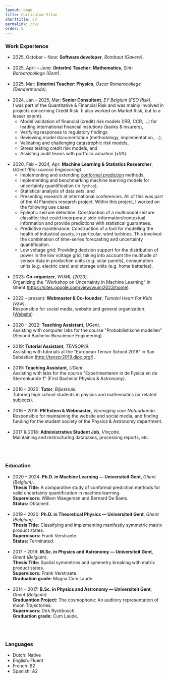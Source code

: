 ```yaml
---
layout: page
title: Curriculum Vitae
shorttitle: CV
permalink: /cv/
order: 5
---
```


<h3>Work Experience</h3>

* 2025, October &ndash; Now: <b>Software developer</b>, <i>Rombaut (Gavere)</i>.<br><br>
* 2025, April &ndash; June: <b>(Interim) Teacher: Mathematics</b>, <i>Sint-Barbaracollege (Gent)</i>.
<br><br>  
* 2025, Mar: <b>(Interim) Teacher: Physics</b>, <i>Óscar Romerocollege (Dendermonde)</i>.
<br><br>  
* 2024, Jan &ndash; 2025, Mar: <b>Senior Consultant</b>, <i>EY Belgium (FSO Risk)</i>.<br>
    I was part of the Quantitative & Financial Risk and was mainly involved in projects concerning Credit Risk. (I also worked on Market Risk, but to a lesser extent).
    * Model validation of financial (credit) risk models (IRB, CCR, ...) for leading international financial instutions (banks & insurers),
    * Verifying responses to regulatory findings
    * Reviewing model documentation (methodology, implementation, ...),
    * Validating and challenging catastrophic risk models,
    * Stress testing credit risk models, and
    * Assisting audit teams with portfolio valuation (xVA).<br><br>
* 2020, Feb &ndash; 2024, Apr: <b>Machine Learning & Statistics Researcher</b>, <i>UGent (Bio-science Engineering)</i>.<br>
    * Implementing and extending <a href = "{{ site.baseurl }}/Theses/#PhD">conformal prediction</a> methods,
    * Implementing and benchmarking machine learning models for uncertainty quantification (in <code>Python</code>),
    * Statistical analysis of data sets, and
    * Presenting research at international conferences.
    All of this was part of the AI Flanders research project. Within this project, I worked on the following use cases:
    * Epileptic seizure detection: Construction of a multimodal seizure classifier that could incorporate side-information/contextual information and provide predictions with statistical guarantees.
    * Predictive maintenance: Construction of a tool for modelling the health of industrial assets, in particular, wind turbines. This involved the combination of time-series forecasting and uncertainty quantification.
    * Low voltage grid: Providing decision support for the distribution of power in the low voltage grid, taking into account the multitude of sensor data in production units (e.g. solar panels), consumption units (e.g. electric cars) and storage units (e.g. home batteries).<br><br>
* 2023: <b>Co-organizer</b>, <i>WUML (2023)</i>.<br>
    Organizing the "Workshop on Uncertainty in Machine Learning" in Ghent (<a href = "https://sites.google.com/view/wuml2023/home" target = "_blank">https://sites.google.com/view/wuml2023/home</a>).<br><br>
* 2022 &ndash; present: <b>Webmaster & Co-founder</b>, <i>Tumaini Heart For Kids (vzw)</i>.<br>
    Responsible for social media, website and general organization. (<a href = "https://tumaini-vzw.github.io/" target = "_blank" rel = "noopener">Website</a>)<br><br>
* 2020 &ndash; 2022: <b>Teaching Assistant</b>, <i>UGent</i>.<br>
    Assisting with computer labs for the course "Probabilistische modellen" (Second Bachelor Bioscience Engineering).<br><br>
* 2019: <b>Tutorial Assistant</b>, <i>TENSOR19</i>.<br>
    Assisting with tutorials at the "European Tensor School 2019" in San Sebastian (<a href = "http://tensor2019.dipc.org/" target = "_blank">http://tensor2019.dipc.org/</a>).<br><br>
* 2019: <b>Teaching Assistant</b>, <i>UGent</i>.<br>
    Assisting with labs for the course "Experimenteren in de Fysica en de Sterrenkunde 1" (First Bachelor Physics & Astronomy).<br><br>
* 2016 &ndash; 2020: <b>Tutor</b>, <i>BijlesHuis</i>.<br>
    Tutoring high school students in physics and mathematics (or related subjects).<br><br>
* 2016 &ndash; 2019: <b>PR Extern & Webmaster</b>, <i>Vereniging voor Natuurkunde</i>.<br>
    Responsible for maintaining the website and social media, and finding funding for the student society of the Physics & Astronomy department.<br><br>
* 2017 & 2018: <b>Administrative Student Job</b>, <i>Vinçotte</i>.<br>
    Maintaining and restructuring databases, processing reports, etc.<br><br>

<br>
<h3>Education</h3>

* 2020 &ndash; 2024: <b>Ph.D. in Machine Learning &mdash; Universiteit Gent</b>, <i>Ghent (Belgium)</i>.<br>
    <b>Thesis Title:</b> A comparative study of conformal prediction methods 
for valid uncertainty quantification in machine learning.<br>
    <b>Supervisors:</b> Willem Waegeman and Bernard De Baets.<br>
    <b>Status:</b> Obtained.<br><br>
* 2019 &ndash; 2020: <b>Ph.D. in Theoretical Physics &mdash; Universiteit Gent</b>, <i>Ghent (Belgium)</i>.<br>
    <b>Thesis Title:</b> Classifying and implementing manifestly symmetric 
matrix product states.<br>
    <b>Supervisors:</b> Frank Verstraete.<br>
    <b>Status:</b> Terminated.<br><br>
* 2017 &ndash; 2019: <b>M.Sc. in Physics and Astronomy &mdash; Universiteit Gent</b>, <i>Ghent (Belgium)</i>.<br>
    <b>Thesis Title:</b> Spatial symmetries and symmetry breaking with matrix 
product states.<br>
    <b>Supervisors:</b> Frank Verstraete.<br>
    <b>Graduation grade:</b> Magna Cum Laude.<br><br>
* 2014 &ndash; 2017: <b>B.Sc. in Physics and Astronomy &mdash; Universiteit Gent</b>, <i>Ghent (Belgium)</i>.<br>
    <b>Graduantion Project:</b> The cosmophone: An auditory representation of 
muon Trajectories.<br>
    <b>Supervisors:</b> Dirk Ryckbosch.<br>
    <b>Graduation grade:</b> Cum Laude.<br><br>

<br>
<h3>Languages</h3>

* Dutch: Native
* English: Fluent
* French: B2
* Spanish: A2